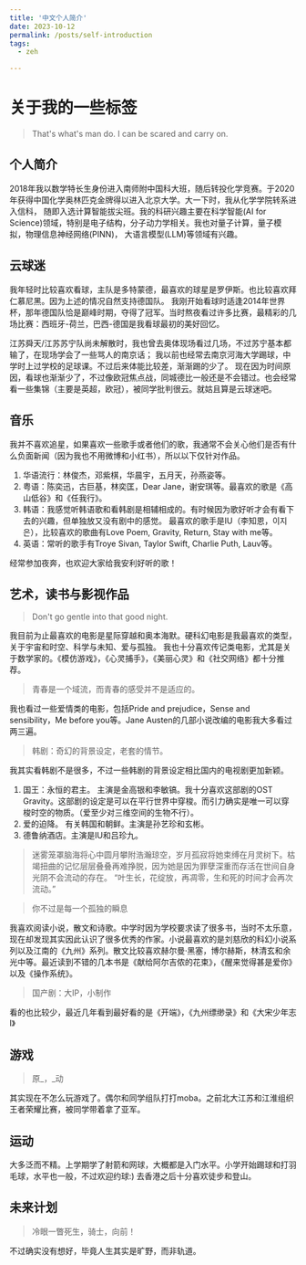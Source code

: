 ```yaml
---
title: '中文个人简介'
date: 2023-10-12
permalink: /posts/self-introduction
tags:
  - zeh

---
```


# 关于我的一些标签
> That's what's man do. I can be scared and carry on.

## 个人简介
2018年我以数学特长生身份进入南师附中国科大班，随后转投化学竞赛。于2020年获得中国化学奥林匹克金牌得以进入北京大学。大一下时，我从化学学院转系进入信科，
随即入选计算智能拔尖班。我的科研兴趣主要在科学智能(AI for Science)领域，特别是电子结构，分子动力学相关。我也对量子计算，量子模拟，物理信息神经网络(PINN)，
大语言模型(LLM)等领域有兴趣。

## 云球迷
我年轻时比较喜欢看球，主队是多特蒙德，最喜欢的球星是罗伊斯。也比较喜欢拜仁慕尼黑。因为上述的情况自然支持德国队。
我刚开始看球时适逢2014年世界杯，那年德国队恰是巅峰时期，夺得了冠军。当时熬夜看过许多比赛，最精彩的几场比赛：西班牙-荷兰，巴西-德国是我看球最初的美好回忆。

江苏舜天/江苏苏宁队尚未解散时，我也曾去奥体现场看过几场，不过苏宁基本都输了，在现场学会了一些骂人的南京话；
我以前也经常去南京河海大学踢球，中学时上过学校的足球课。不过后来体能比较差，渐渐踢的少了。
现在因为时间原因，看球也渐渐少了，不过像欧冠焦点战，同城德比一般还是不会错过。也会经常看一些集锦（主要是英超，欧冠），被同学批判很云。就姑且算是云球迷吧。


## 音乐
我并不喜欢追星，如果喜欢一些歌手或者他们的歌，我通常不会关心他们是否有什么负面新闻（因为我也不用微博和小红书），所以以下仅针对作品。
1. 华语流行：林俊杰，邓紫棋，华晨宇，五月天，孙燕姿等。
2. 粤语：陈奕迅，古巨基，林奕匡，Dear Jane，谢安琪等。最喜欢的歌是《高山低谷》和《任我行》。
3. 韩语：我感觉听韩语歌和看韩剧是相辅相成的。有时候因为歌好听才会有看下去的兴趣，但单独放又没有剧中的感觉。
最喜欢的歌手是IU（李知恩，이지은），比较喜欢的歌曲有Love Poem, Gravity, Return, Stay with me等。
4. 英语：常听的歌手有Troye Sivan, Taylor Swift, Charlie Puth, Lauv等。

经常参加夜奔，也欢迎大家给我安利好听的歌！

## 艺术，读书与影视作品

> Don't go gentle into that good night.

我目前为止最喜欢的电影是星际穿越和奥本海默。硬科幻电影是我最喜欢的类型，关于宇宙和时空、科学与未知、爱与孤独。
我也十分喜欢传记类电影，尤其是关于数学家的。《模仿游戏》，《心灵捕手》，《美丽心灵》和《社交网络》都十分推荐。

> 青春是一个域流，而青春的感受并不是适应的。

我也看过一些爱情类的电影，包括Pride and prejudice，Sense and sensibility，Me before you等。Jane Austen的几部小说改编的电影我大多看过两三遍。

> 韩剧：奇幻的背景设定，老套的情节。

我其实看韩剧不是很多，不过一些韩剧的背景设定相比国内的电视剧更加新颖。

1. 国王：永恒的君主。 主演是金高银和李敏镐。我十分喜欢这部剧的OST Gravity。这部剧的设定是可以在平行世界中穿梭。而引力确实是唯一可以穿梭时空的物质。（爱至少对三维空间的生物不行）。
2. 爱的迫降。 有关韩国和朝鲜。主演是孙艺珍和玄彬。
3. 德鲁纳酒店。主演是IU和吕珍九。
> 迷雾笼罩脑海将心中圆月攀附浩瀚琼空，岁月孤寂将她束缚在月灵树下。枯竭扭曲的记忆层层叠叠再难挣脱，因为她是因为罪孽深重而存活在世间自身光阴不会流动的存在。
“叶生长，花绽放，再凋零，生和死的时间才会再次流动。”

> 你不过是每一个孤独的瞬息

我喜欢阅读小说，散文和诗歌。中学时因为学校要求读了很多书，当时不太乐意，现在却发现其实因此认识了很多优秀的作家。小说最喜欢的是刘慈欣的科幻小说系列以及江南的《九州》系列。散文比较喜欢赫尔曼·黑塞，博尔赫斯，林清玄和余光中等。最近读到不错的几本书是《献给阿尔吉侬的花束》，《醒来觉得甚是爱你》以及《操作系统》。

> 国产剧：大IP，小制作

看的也比较少，最近几年看到最好看的是《开端》，《九州缥缈录》和《大宋少年志I》

## 游戏
> 原_，_动

其实现在不怎么玩游戏了。偶尔和同学组队打打moba。之前北大江苏和江淮组织王者荣耀比赛，被同学带着拿了亚军。

## 运动
大多泛而不精。上学期学了射箭和网球，大概都是入门水平。小学开始踢球和打羽毛球，水平也一般，不过欢迎约球:)
去香港之后十分喜欢徒步和登山。

## 未来计划
> 冷眼一瞥死生，骑士，向前！

不过确实没有想好，毕竟人生其实是旷野，而非轨道。
